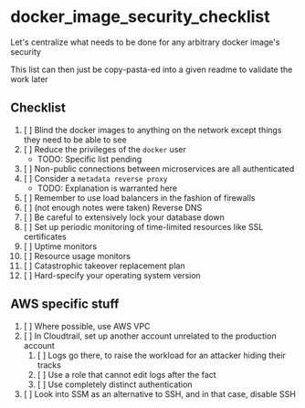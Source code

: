 # docker_image_security_checklist
Let's centralize what needs to be done for any arbitrary docker image's security

This list can then just be copy-pasta-ed into a given readme to validate the work later

## Checklist

1. [ ] Blind the docker images to anything on the network except things they need to be able to see
1. [ ] Reduce the privileges of the `docker` user
    * TODO: Specific list pending
1. [ ] Non-public connections between microservices are all authenticated
1. [ ] Consider a `metadata reverse proxy`
    * TODO: Explanation is warranted here
1. [ ] Remember to use load balancers in the fashion of firewalls
1. [ ] (not enough notes were taken) Reverse DNS
1. [ ] Be careful to extensively lock your database down
1. [ ] Set up periodic monitoring of time-limited resources like SSL certificates
1. [ ] Uptime monitors
1. [ ] Resource usage monitors
1. [ ] Catastrophic takeover replacement plan
1. [ ] Hard-specify your operating system version

## AWS specific stuff
1. [ ] Where possible, use AWS VPC
1. [ ] In Cloudtrail, set up another account unrelated to the production account
    1. [ ] Logs go there, to raise the workload for an attacker hiding their tracks
    1. [ ] Use a role that cannot edit logs after the fact
    1. [ ] Use completely distinct authentication
1. [ ] Look into SSM as an alternative to SSH, and in that case, disable SSH
